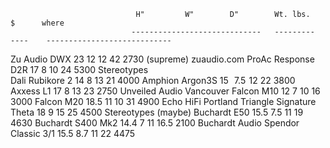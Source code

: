                                H"         W"        D"        Wt. lbs.          $      where
                               -----------------------------   ---------        ----    ----------------------------
Zu Audio DWX                    23         12        12          42             2730    (supreme) zuaudio.com 
ProAc Response D2R              17          8        10          24             5300    Stereotypes  
Dali Rubikore 2                 14          8        13          21             4000
Amphion Argon3S                 15          7.5      12          22             3800
Axxess L1                       17          8        13          23             2750    Unveiled Audio Vancouver
Falcon M10                      12          7        10          16             3000
Falcon M20                      18.5       11        10          31             4900    Echo HiFi Portland
Triangle Signature Theta        18          9        15          25             4500    Stereotypes (maybe)
Buchardt E50                    15.5        7.5      11          19             4630
Buchardt S400 Mk2               14.4        7        11          16.5           2100    Buchardt Audio
Spendor Classic 3/1             15.5        8.7      11          22             4475
